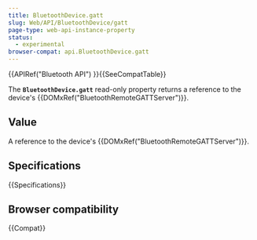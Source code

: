 ```yaml
---
title: BluetoothDevice.gatt
slug: Web/API/BluetoothDevice/gatt
page-type: web-api-instance-property
status:
  - experimental
browser-compat: api.BluetoothDevice.gatt
---
```


{{APIRef("Bluetooth API") }}{{SeeCompatTable}}

The
**`BluetoothDevice.gatt`** read-only property returns
a reference to the device's {{DOMxRef("BluetoothRemoteGATTServer")}}.

## Value

A reference to the device's {{DOMxRef("BluetoothRemoteGATTServer")}}.

## Specifications

{{Specifications}}

## Browser compatibility

{{Compat}}
